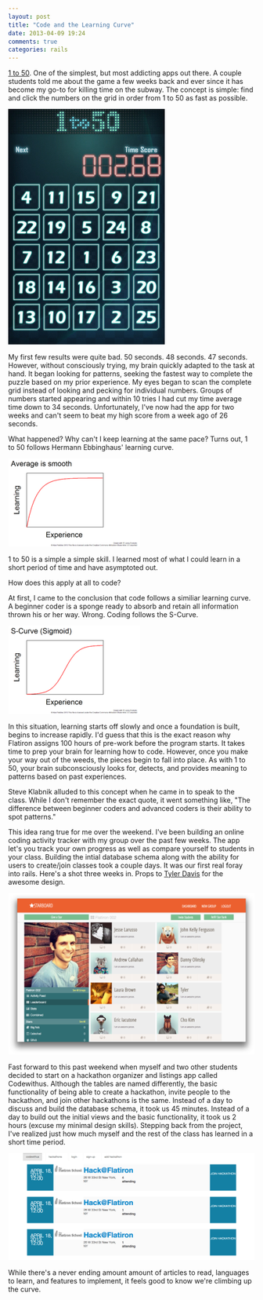 ```yaml
---
layout: post
title: "Code and the Learning Curve"
date: 2013-04-09 19:24
comments: true
categories: rails
---
```


<a href="https://play.google.com/store/apps/details?id=com.westriversw.b1to50&hl=en">1 to 50</a>. One of the simplest, but most addicting apps out there. A couple students told me about the game a few weeks back and ever since it has become my go-to for killing time on the subway. The concept is simple: find and click the numbers on the grid in order from 1 to 50 as fast as possible. 

<img src="/images/1to50.jpg">

My first few results were quite bad. 50 seconds. 48 seconds. 47 seconds. However, without consciously trying, my brain quickly adapted to the task at hand. It began looking for patterns, seeking the fastest way to complete the puzzle based on my prior experience. My eyes began to scan the complete grid instead of looking and pecking for individual numbers. Groups of numbers started appearing and within 10 tries I had cut my time average time down to 34 seconds. Unfortunately, I've now had the app for two weeks and can't seem to beat my high score from a week ago of 26 seconds.

What happened? Why can't I keep learning at the same pace? Turns out, 1 to 50 follows Hermann Ebbinghaus' learning curve. 

<img src="/images/lcurve.png">

1 to 50 is a simple a simple skill. I learned most of what I could learn in a short period of time and have asymptoted out.

How does this apply at all to code? 

At first, I came to the conclusion that code follows a similiar learning curve. A beginner coder is a sponge ready to absorb and retain all information thrown his or her way. Wrong. Coding follows the S-Curve.

<img src="/images/scurve.png">

In this situation, learning starts off slowly and once a foundation is built, begins to increase rapidly. I'd guess that this is the exact reason why Flatiron assigns 100 hours of pre-work before the program starts. It takes time to prep your brain for learning how to code. However, once you make your way out of the weeds, the pieces begin to fall into place. As with 1 to 50, your brain subconsciously looks for, detects, and provides meaning to patterns based on past experiences. 

Steve Klabnik alluded to this concept when he came in to speak to the class. While I don't remember the exact quote, it went something like, "The difference between beginner coders and advanced coders is their ability to spot patterns."

This idea rang true for me over the weekend. I've been building an online coding activity tracker with my group over the past few weeks. The app let's you track your own progress as well as compare yourself to students in your class. Building the intial database schema along with the ability for users to create/join classes took a couple days. It was our first real foray into rails. Here's a shot three weeks in. Props to <a href="http://students.flatironschool.com/tyler-davis">Tyler Davis</a> for the awesome design. 

<img src="/images/starboard.png">


Fast forward to this past weekend when myself and two other students decided to start on a hackathon organizer and listings app called Codewithus. Although the tables are named differently, the basic functionality of being able to create a hackathon, invite people to the hackathon, and join other hackathons is the same. Instead of a day to discuss and build the database schema, it took us 45 minutes. Instead of a day to build out the initial views and the basic functionality, it took us 2 hours (excuse my minimal design skills). Stepping back from the project, I've realized just how much myself and the rest of the class has learned in a short time period. 

<img src="/images/codewithus.png">

While there's a never ending amount amount of articles to read, languages to learn, and features to implement, it feels good to know we're climbing up the curve. 



